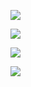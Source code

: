 

![](/assets/images/2024-07-14-07-38-24.png)

![](/assets/images/2024-07-14-07-39-16.png)

![](/assets/images/2024-07-14-07-39-36.png)

![](/assets/images/2024-07-14-07-39-57.png)